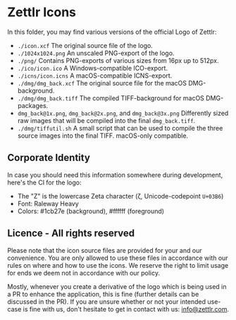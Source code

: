 # Zettlr Icons

In this folder, you may find various versions of the official Logo of Zettlr:

- `./icon.xcf` The original source file of the logo.
- `./1024x1024.png` An unscaled PNG-export of the logo.
- `./png/` Contains PNG-exports of various sizes from 16px up to 512px.
- `./ico/icon.ico` A Windows-compatible ICO-export.
- `./icns/icon.icns` A macOS-compatible ICNS-export.
- `./dmg/dmg_back.xcf` The original source file for the macOS DMG-background.
- `./dmg/dmg_back.tiff` The compiled TIFF-background for macOS DMG-packages.
- `dmg_back@1x.png`, `dmg_back@2x.png`, and `dmg_back@3x.png` Differently sized raw images that will be compiled into the final `dmg_back.tiff`.
- `./dmg/tiffutil.sh` A small script that can be used to compile the three source images into the final TIFF. macOS-only compatible.

## Corporate Identity

In case you should need this information somewhere during development, here's the CI for the logo:

- The "Z" is the lowercase Zeta character (ζ, Unicode-codepoint `U+03B6`)
- Font: Raleway Heavy
- Colors: #1cb27e (background), #ffffff (foreground)

## Licence - All rights reserved

Please note that the icon source files are provided for your and our convenience. You are only allowed to use these files in accordance with our rules on where and how to use the icons. We reserve the right to limit usage for ends we deem not in accordance with our policy.

Mostly, whenever you create a derivative of the logo which is being used in a PR to enhance the application, this is fine (further details can be discussed in the PR). If you are unsure whether or not your intended use-case is fine with us, don't hesitate to get in contact with us: info@zettlr.com.
